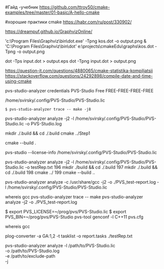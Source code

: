 
#Гайд -учебник
https://github.com/ttroy50/cmake-examples/tree/master/01-basic/A-hello-cmake



#хорошие практики cmake 
https://habr.com/ru/post/330902/


https://dreampuf.github.io/GraphvizOnline/

'c:\Program Files\Graphviz\bin\dot.exe' -Tpng  kos.dot -o output.png
& 'C:\Program Files\Graphviz\bin\dot' e:\projects\cmakeEdu\graphs\kos.dot -Tpng -o output.png

dot -Tps input.dot > output.eps
dot -Tpng input.dot > output.png


https://question-it.com/questions/4880065/cmake-statistika-kompiljatsii
https://stackoverflow.com/questions/24292898/compile-date-and-time-using-cmake


pvs-studio-analyzer credentials PVS-Studio Free FREE-FREE-FREE-FREE


/home/svirsky/.config/PVS-Studio/PVS-Studio.lic

    $ pvs-studio-analyzer trace -- make -j8
pvs-studio-analyzer analyze -j2 -l /home/svirsky/.config/PVS-Studio/PVS-Studio.lic -o PVS-Studio.log


mkdir ./.build && cd ./.build
cmake ../Step1

cmake --build .


 pvs-studio --license-info /home/svirsky/.config/PVS-Studio/PVS-Studio.lic

 pvs-studio-analyzer analyze -j2 -l /home/svirsky/.config/PVS-Studio/PVS-Studio.lic -o testRep.txt
  196  mkdir ./build && cd ./.build
  197  mkdir ./.build && cd ./.build
  198  cmake ../
  199  cmake --build ..



pvs-studio-analyzer analyze -c /usr/share/gcc  -j2 -o ./PVS_test-report.log -l /home/svirsky/.config/PVS-Studio/PVS-Studio.lic 


whereis gcc
 pvs-studio-analyzer trace -- make
 pvs-studio-analyzer analyze -j2 -o ./PVS_test-report.log

$ export PVS_LICENSE=~/prog/pvs/PVS-Studio.lic
$ export PVS_BIN=~/prog/pvs/PVS-Studio
 pvs-tool genconf  -l C++11 pvs.cfg


whereis gcc

plog-converter -a GA:1,2 -t tasklist -o report.tasks ./testRep.txt 


pvs-studio-analyzer analyze -l /path/to/PVS-Studio.lic \
                            -o /path/to/PVS-Studio.log \
                            -e /path/to/exclude-path \
                            -j<N>